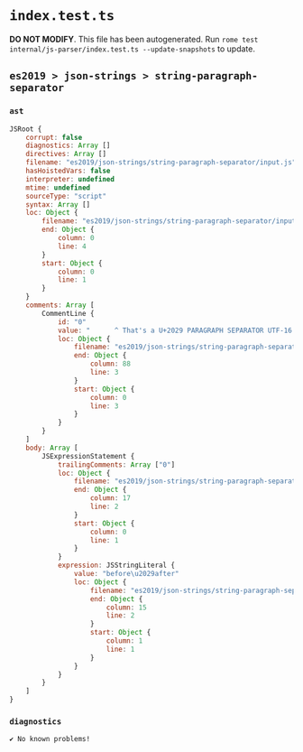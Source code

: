 # `index.test.ts`

**DO NOT MODIFY**. This file has been autogenerated. Run `rome test internal/js-parser/index.test.ts --update-snapshots` to update.

## `es2019 > json-strings > string-paragraph-separator`

### `ast`

```javascript
JSRoot {
	corrupt: false
	diagnostics: Array []
	directives: Array []
	filename: "es2019/json-strings/string-paragraph-separator/input.js"
	hasHoistedVars: false
	interpreter: undefined
	mtime: undefined
	sourceType: "script"
	syntax: Array []
	loc: Object {
		filename: "es2019/json-strings/string-paragraph-separator/input.js"
		end: Object {
			column: 0
			line: 4
		}
		start: Object {
			column: 0
			line: 1
		}
	}
	comments: Array [
		CommentLine {
			id: "0"
			value: "      ^ That's a U+2029 PARAGRAPH SEPARATOR UTF-16 char (between 'before' and 'after')"
			loc: Object {
				filename: "es2019/json-strings/string-paragraph-separator/input.js"
				end: Object {
					column: 88
					line: 3
				}
				start: Object {
					column: 0
					line: 3
				}
			}
		}
	]
	body: Array [
		JSExpressionStatement {
			trailingComments: Array ["0"]
			loc: Object {
				filename: "es2019/json-strings/string-paragraph-separator/input.js"
				end: Object {
					column: 17
					line: 2
				}
				start: Object {
					column: 0
					line: 1
				}
			}
			expression: JSStringLiteral {
				value: "before\u2029after"
				loc: Object {
					filename: "es2019/json-strings/string-paragraph-separator/input.js"
					end: Object {
						column: 15
						line: 2
					}
					start: Object {
						column: 1
						line: 1
					}
				}
			}
		}
	]
}
```

### `diagnostics`

```
✔ No known problems!

```
